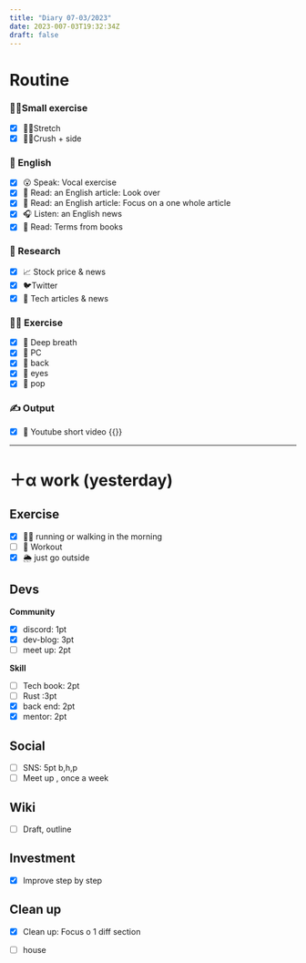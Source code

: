 ```yaml
---
title: "Diary 07-03/2023"  
date: 2023-007-03T19:32:34Z
draft: false
---
```

# Routine

### 🧘‍♀️Small exercise

- [x]  🤸‍♂️Stretch
- [x]  🧎‍♀️Crush + side

### 🏴󠁧󠁢󠁥󠁮󠁧󠁿 English

- [x]  😮 Speak: Vocal exercise
- [x]  📖 Read: an English article: Look over
- [x]  📖 Read: an English article: Focus on a one whole article
- [x]  🎧 Listen:  an English news
- [x]  📖 Read: Terms from books

### 👀 Research

- [x]  📈 Stock price & news
- [x]  🐦Twitter
- [x]  👾 Tech articles & news

### 🧘‍♀️ Exercise

- [x]  🧘 Deep breath
- [x]  🧘 PC
- [x]  🙆 back
- [x]  🧐 eyes
- [x]  🕺 pop

### ✍️ Output

- [x]  🎥 Youtube short video {{<youtube qMSFzC7xHp0>}}

---

# ＋α work (yesterday)

## Exercise

- [x]  🏃‍♀️ running or walking in the morning
- [ ]  💪 Workout
- [x]  🌦 just go outside

## Devs

**Community**

- [x]  discord: 1pt
- [x]  dev-blog: 3pt
- [ ]  meet up: 2pt

**Skill**

- [ ]  Tech book: 2pt
- [ ]  Rust :3pt
- [x]  back end: 2pt
- [x]  mentor: 2pt

## Social

- [ ]  SNS: 5pt b,h,p
- [ ]  Meet up , once a week

## Wiki

- [ ]  Draft, outline

## Investment

- [x]  Improve step by step

## Clean up

- [x]  Clean up: Focus o 1 diff section
- [ ]  house




